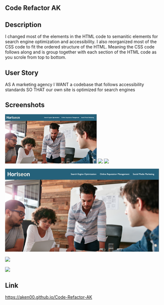 ## Code Refactor AK


## Description 
I changed most of the elements in the HTML code to semanitic elements for search engine optimization and accessibility. I also reorganized most of the CSS code to fit the ordered structure of the HTML. Meaning the CSS code follows along and is group together with each section of the HTML code as you scrole from top to bottom.

## User Story 
AS A marketing agency
I WANT a codebase that follows accessibility standards
SO THAT our own site is optimized for search engines

## Screenshots

<img src= "assets/images/Horiseon-sceenshot-1.png" width= "300">

<img src= "assets/images/Horiseon-sceenshot-3.png" width= "300">

<img src= "assets/images/Horiseon-sceenshot-2.png" width= "300">

![](assets/images/Horiseon-sceenshot-1.png)


![](assets/images/Horiseon-sceenshot-2.png)


![](assets/images/Horiseon-sceenshot-3.png)

## Link
https://aken00.github.io/Code-Refactor-AK 
